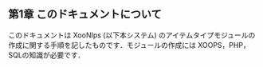  <body>



 <div id="page">



 <div xmlns="http://www.w3.org/1999/xhtml" class="navheader">



 </div>



 <div xmlns="http://www.w3.org/1999/xhtml" class="chapter" lang="ja" id="intro" xml:lang="ja">



 <div xmlns="" class="titlepage">



 <div>



 <div>



 <h2 xmlns="http://www.w3.org/1999/xhtml" class="title"><a id="intro"></a>第1章 このドキュメントについて</h2>



 </div>



 </div>



 </div>



 <p>このドキュメントは <span class="application">XooNIps</span> (以下本システム) のアイテムタイプモジュールの作成に関する手順を記したものです．モジュールの作成には <span class="application">XOOPS</span>，<span class="application">PHP</span>，SQLの知識が必要です．</p>



 </div>



 <div xmlns="http://www.w3.org/1999/xhtml" class="navfooter">



 </div>



 </div>



 </body>










